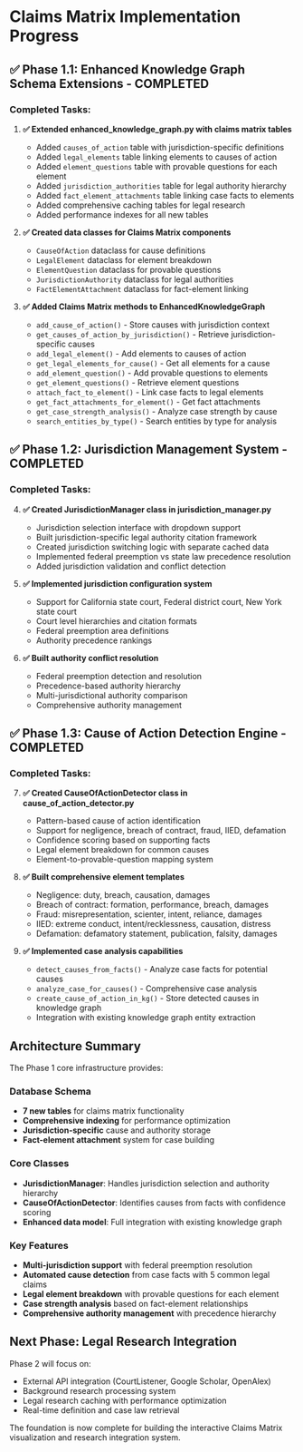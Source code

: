 # Claims Matrix Implementation Progress

## ✅ Phase 1.1: Enhanced Knowledge Graph Schema Extensions - COMPLETED

### Completed Tasks:

1. **✅ Extended enhanced_knowledge_graph.py with claims matrix tables**
   - Added `causes_of_action` table with jurisdiction-specific definitions
   - Added `legal_elements` table linking elements to causes of action  
   - Added `element_questions` table with provable questions for each element
   - Added `jurisdiction_authorities` table for legal authority hierarchy
   - Added `fact_element_attachments` table linking case facts to elements
   - Added comprehensive caching tables for legal research
   - Added performance indexes for all new tables

2. **✅ Created data classes for Claims Matrix components**
   - `CauseOfAction` dataclass for cause definitions
   - `LegalElement` dataclass for element breakdown
   - `ElementQuestion` dataclass for provable questions
   - `JurisdictionAuthority` dataclass for legal authorities
   - `FactElementAttachment` dataclass for fact-element linking

3. **✅ Added Claims Matrix methods to EnhancedKnowledgeGraph**
   - `add_cause_of_action()` - Store causes with jurisdiction context
   - `get_causes_of_action_by_jurisdiction()` - Retrieve jurisdiction-specific causes
   - `add_legal_element()` - Add elements to causes of action
   - `get_legal_elements_for_cause()` - Get all elements for a cause
   - `add_element_question()` - Add provable questions to elements
   - `get_element_questions()` - Retrieve element questions
   - `attach_fact_to_element()` - Link case facts to legal elements
   - `get_fact_attachments_for_element()` - Get fact attachments
   - `get_case_strength_analysis()` - Analyze case strength by cause
   - `search_entities_by_type()` - Search entities by type for analysis

## ✅ Phase 1.2: Jurisdiction Management System - COMPLETED

### Completed Tasks:

4. **✅ Created JurisdictionManager class in jurisdiction_manager.py**
   - Jurisdiction selection interface with dropdown support
   - Built jurisdiction-specific legal authority citation framework
   - Created jurisdiction switching logic with separate cached data
   - Implemented federal preemption vs state law precedence resolution
   - Added jurisdiction validation and conflict detection

5. **✅ Implemented jurisdiction configuration system**
   - Support for California state court, Federal district court, New York state court
   - Court level hierarchies and citation formats
   - Federal preemption area definitions
   - Authority precedence rankings

6. **✅ Built authority conflict resolution**
   - Federal preemption detection and resolution
   - Precedence-based authority hierarchy
   - Multi-jurisdictional authority comparison
   - Comprehensive authority management

## ✅ Phase 1.3: Cause of Action Detection Engine - COMPLETED  

### Completed Tasks:

7. **✅ Created CauseOfActionDetector class in cause_of_action_detector.py**
   - Pattern-based cause of action identification
   - Support for negligence, breach of contract, fraud, IIED, defamation
   - Confidence scoring based on supporting facts
   - Legal element breakdown for common causes
   - Element-to-provable-question mapping system

8. **✅ Built comprehensive element templates**
   - Negligence: duty, breach, causation, damages
   - Breach of contract: formation, performance, breach, damages  
   - Fraud: misrepresentation, scienter, intent, reliance, damages
   - IIED: extreme conduct, intent/recklessness, causation, distress
   - Defamation: defamatory statement, publication, falsity, damages

9. **✅ Implemented case analysis capabilities**
   - `detect_causes_from_facts()` - Analyze case facts for potential causes
   - `analyze_case_for_causes()` - Comprehensive case analysis
   - `create_cause_of_action_in_kg()` - Store detected causes in knowledge graph
   - Integration with existing knowledge graph entity extraction

## Architecture Summary

The Phase 1 core infrastructure provides:

### Database Schema
- **7 new tables** for claims matrix functionality
- **Comprehensive indexing** for performance optimization  
- **Jurisdiction-specific** cause and authority storage
- **Fact-element attachment** system for case building

### Core Classes
- **JurisdictionManager**: Handles jurisdiction selection and authority hierarchy
- **CauseOfActionDetector**: Identifies causes from facts with confidence scoring
- **Enhanced data model**: Full integration with existing knowledge graph

### Key Features  
- **Multi-jurisdiction support** with federal preemption resolution
- **Automated cause detection** from case facts with 5 common legal claims
- **Legal element breakdown** with provable questions for each element
- **Case strength analysis** based on fact-element relationships
- **Comprehensive authority management** with precedence hierarchy

## Next Phase: Legal Research Integration

Phase 2 will focus on:
- External API integration (CourtListener, Google Scholar, OpenAlex)
- Background research processing system  
- Legal research caching with performance optimization
- Real-time definition and case law retrieval

The foundation is now complete for building the interactive Claims Matrix visualization and research integration system.